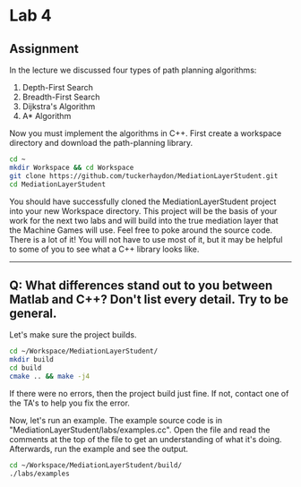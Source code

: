 # Lab 4
## Assignment
In the lecture we discussed four types of path planning algorithms: 
1) Depth-First Search
2) Breadth-First Search
3) Dijkstra's Algorithm
4) A\* Algorithm

Now you must implement the algorithms in C++. First create a workspace directory
and download the path-planning library.
```bash
cd ~
mkdir Workspace && cd Workspace
git clone https://github.com/tuckerhaydon/MediationLayerStudent.git
cd MediationLayerStudent
```

You should have successfully cloned the MediationLayerStudent project into your
new Workspace directory. This project will be the basis of your work for the
next two labs and will build into the true mediation layer that the Machine
Games will use. Feel free to poke around the source code. There is a lot of it!
You will not have to use most of it, but it may be helpful to some of you to see
what a C++ library looks like. 

---
**Q**: What differences stand out to you between Matlab and C++? Don't list every
   detail. Try to be general.
---

Let's make sure the project builds.
```bash
cd ~/Workspace/MediationLayerStudent/
mkdir build
cd build
cmake .. && make -j4
```

If there were no errors, then the project build just fine. If not, contact one
of the TA's to help you fix the error. 

Now, let's run an example. The example source code is in
"MediationLayerStudent/labs/examples.cc". Open the file and read the
comments at the top of the file to get an understanding of what it's doing.
Afterwards, run the example and see the output.

```bash
cd ~/Workspace/MediationLayerStudent/build/
./labs/examples
```

